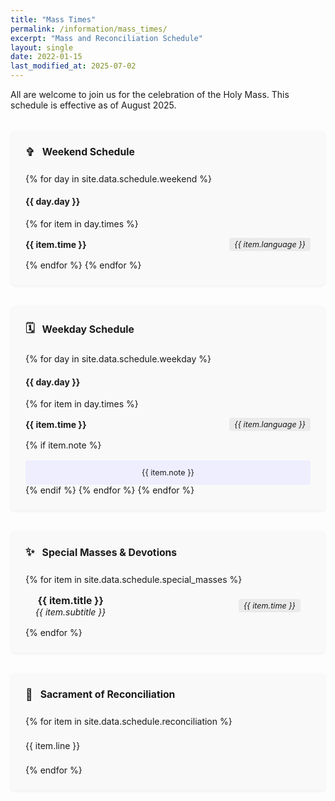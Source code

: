 ```yaml
---
title: "Mass Times"
permalink: /information/mass_times/
excerpt: "Mass and Reconciliation Schedule"
layout: single
date: 2022-01-15
last_modified_at: 2025-07-02
---
```


<style>
  .schedule-container { display: flex; flex-wrap: wrap; gap: 2rem; justify-content: center; margin-top: 2rem; }
  .schedule-card { background: #f9f9f9; border: 1px solid $border-color; border-radius: 8px; padding: 1.5rem; flex: 1 1 400px; box-shadow: 0 2px 4px rgba(0,0,0,0.05); }
  .schedule-card h3 { font-size: 1.125em; margin-top: 0; border-bottom: 2px solid $border-color; padding-bottom: 0.5rem; display: flex; align-items: center; }
  .schedule-card h3 .icon { font-size: 1.125em; margin-right: 0.75rem; color: $muted-text-color; }
  .schedule-time { display: flex; justify-content: space-between; align-items: center; padding: 0.85rem 0; border-bottom: 1px solid $border-color; }
  .schedule-time:last-of-type { border-bottom: none; }
  .schedule-time .time { font-weight: bold; font-size: 1em; }
  .schedule-time .language { font-style: italic; color: $muted-text-color; background: #eaeaea; padding: 0.2rem 0.5rem; border-radius: 4px; font-size: 0.9em; }
  .schedule-note { margin-top: 1rem; font-size: 0.9em; color: $muted-text-color; text-align: center; background: #eef; padding: 0.75rem; border-radius: 4px; }
  .schedule-item { font-size: 1em; padding: 0.5rem 0; }
  .special-mass { text-align: center; padding: 1rem; }
  .special-mass strong { display: block; font-size: 1.125em; }
  .special-mass em { color: $text-color; }
</style>

All are welcome to join us for the celebration of the Holy Mass. This schedule is effective as of August 2025.

<div class="schedule-container">

  <div class="schedule-card">
    <h3><span class="icon">✞</span>Weekend Schedule</h3>
    {% for day in site.data.schedule.weekend %}
      <h4 style="margin-top: {% if forloop.first == false %}2rem{% else %}1rem{% endif %};">{{ day.day }}</h4>
      {% for item in day.times %}
        <div class="schedule-time">
          <span class="time">{{ item.time }}</span>
          <span class="language">{{ item.language }}</span>
        </div>
      {% endfor %}
    {% endfor %}
  </div>

  <div class="schedule-card">
    <h3><span class="icon">🗓️</span>Weekday Schedule</h3>
    {% for day in site.data.schedule.weekday %}
      <h4 style="margin-top: {% if forloop.first == false %}2rem{% else %}1rem{% endif %};">{{ day.day }}</h4>
      {% for item in day.times %}
        <div class="schedule-time">
          <span class="time">{{ item.time }}</span>
          <span class="language">{{ item.language }}</span>
        </div>
        {% if item.note %}
          <div class="schedule-note">{{ item.note }}</div>
        {% endif %}
      {% endfor %}
    {% endfor %}
  </div>

</div>

<div class="schedule-container">

  <div class="schedule-card">
    <h3><span class="icon">✨</span>Special Masses & Devotions</h3>
    {% for item in site.data.schedule.special_masses %}
      <div class="special-mass schedule-time">
        <div>
          <strong>{{ item.title }}</strong>
          <em>{{ item.subtitle }}</em>
        </div>
        <span class="language">{{ item.time }}</span>
      </div>
    {% endfor %}
  </div>

  <div class="schedule-card">
    <h3><span class="icon">🙏</span>Sacrament of Reconciliation</h3>
    {% for item in site.data.schedule.reconciliation %}
      <p class="schedule-item">{{ item.line }}</p>
    {% endfor %}
  </div>

</div>